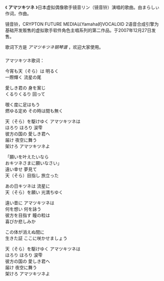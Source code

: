 

《 **アマツキツネ** 》日本虚拟偶像歌手镜音リン（镜音铃）演唱的歌曲。由まらしぃ作词，作曲。

镜音铃，CRYPTON FUTURE MEDIA以Yamaha的VOCALOID
2语音合成引擎为基础开发贩售的虚拟歌手软件角色主唱系列的第二作品。于2007年12月27日发售。

歌词下方是 _アマツキツネ钢琴谱_ ，欢迎大家使用。

###  
アマツキツネ歌词：

今宵も天（そら）は 明るく  
一際輝く 流星の尾

愛しき君の 身を案じ  
くるりくるり 回って

覗く度に足はもう  
燃ゆる定め その時は間も無く

天（そら）を駆けゆく アマツキツネは  
ほろり ほろり 涙雫  
彼方の国の 愛しき君へ  
届け 夜空に舞う  
架けろ アマツキツネよ

「願いを叶えたいなら  
おキツネさまに願いなさい」  
遠い幸せ 夢見て  
天（そら）目指し 旅立った

あの日キツネは 流星に  
天（そら）を願い 光満ちゆく

遠い昔に アマツキツネは  
何を想い 何を詠う  
彼方を目指す 瞳の粒は  
喜びか悲しみか

この体が消えぬ間に  
生きた証 ここに咲かせましょう

天（そら）を駆けゆく アマツキツネは  
ほろり ほろり 涙雫  
彼方の国の 愛しき君へ  
届け 夜空に舞う  
架けろ アマツキツネよ

